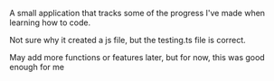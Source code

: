 A small application that tracks some of the progress I've made when learning how to code.

Not sure why it created a js file, but the testing.ts file is correct. 

May add more functions or features later, but for now, this was good enough for me
